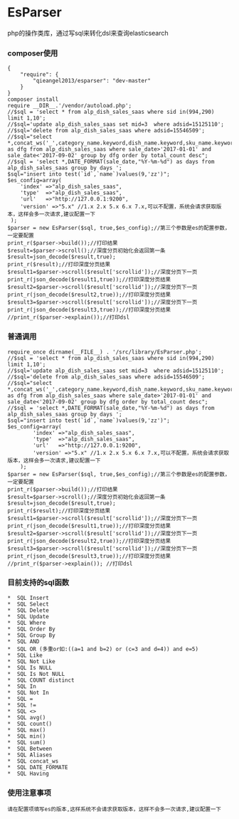 # EsParser
php的操作类库，通过写sql来转化dsl来查询elasticsearch
### composer使用
    {
        "require": {
            "qieangel2013/esparser": "dev-master"
        }
    }
    composer install
    require __DIR__.'/vendor/autoload.php';
    //$sql = 'select * from alp_dish_sales_saas where sid in(994,290) limit 1,10';
    //$sql='update alp_dish_sales_saas set mid=3  where adsid=15125110';
    //$sql='delete from alp_dish_sales_saas where adsid=15546509';
    //$sql="select *,concat_ws('_',category_name.keyword,dish_name.keyword,sku_name.keyword) as dfg from alp_dish_sales_saas where sale_date>'2017-01-01' and sale_date<'2017-09-02' group by dfg order by total_count desc";
    //$sql = 'select *,DATE_FORMAT(sale_date,"%Y-%m-%d") as days from alp_dish_sales_saas group by days ';
    $sql="insert into test(`id`,`name`)values(9,'zz')";
    $es_config=array(
	    'index' =>"alp_dish_sales_saas",
	    'type'  =>"alp_dish_sales_saas",
	    'url'   =>"http://127.0.0.1:9200",
        'version' =>"5.x" //1.x 2.x 5.x 6.x 7.x,可以不配置，系统会请求获取版本，这样会多一次请求,建议配置一下
	 );
    $parser = new EsParser($sql, true,$es_config);//第三个参数是es的配置参数，一定要配置
    print_r($parser->build());//打印结果
    $result=$parser->scroll();//深度分页初始化会返回第一条
    $result=json_decode($result,true);
    print_r($result);//打印深度分页结果
    $result1=$parser->scroll($result['scrollid']);//深度分页下一页
    print_r(json_decode($result1,true));//打印深度分页结果
    $result2=$parser->scroll($result['scrollid']);//深度分页下一页
    print_r(json_decode($result2,true));//打印深度分页结果
    $result3=$parser->scroll($result['scrollid']);//深度分页下一页
    print_r(json_decode($result3,true));//打印深度分页结果
    //print_r($parser->explain());//打印dsl
### 普通调用
	require_once dirname(__FILE__) . '/src/library/EsParser.php';
	//$sql = 'select * from alp_dish_sales_saas where sid in(994,290) limit 1,10';
	//$sql='update alp_dish_sales_saas set mid=3  where adsid=15125110';
	//$sql='delete from alp_dish_sales_saas where adsid=15546509';
    //$sql="select *,concat_ws('_',category_name.keyword,dish_name.keyword,sku_name.keyword) as dfg from alp_dish_sales_saas where sale_date>'2017-01-01' and sale_date<'2017-09-02' group by dfg order by total_count desc";
    //$sql = 'select *,DATE_FORMAT(sale_date,"%Y-%m-%d") as days from alp_dish_sales_saas group by days ';
    $sql="insert into test(`id`,`name`)values(9,'zz')";
	$es_config=array(
        	'index' =>"alp_dish_sales_saas",
        	'type'  =>"alp_dish_sales_saas",
        	'url'   =>"http://127.0.0.1:9200",
            'version' =>"5.x" //1.x 2.x 5.x 6.x 7.x,可以不配置，系统会请求获取版本，这样会多一次请求,建议配置一下
    	);
	$parser = new EsParser($sql, true,$es_config);//第三个参数是es的配置参数，一定要配置
	print_r($parser->build());//打印结果
    $result=$parser->scroll();//深度分页初始化会返回第一条
    $result=json_decode($result,true);
    print_r($result);//打印深度分页结果
    $result1=$parser->scroll($result['scrollid']);//深度分页下一页
    print_r(json_decode($result1,true));//打印深度分页结果
    $result2=$parser->scroll($result['scrollid']);//深度分页下一页
    print_r(json_decode($result2,true));//打印深度分页结果
    $result3=$parser->scroll($result['scrollid']);//深度分页下一页
    print_r(json_decode($result3,true));//打印深度分页结果
	//print_r($parser->explain()); //打印dsl
### 目前支持的sql函数
    *  SQL Insert
    *  SQL Select
    *  SQL Delete
    *  SQL Update
    *  SQL Where
    *  SQL Order By
    *  SQL Group By
    *  SQL AND 
    *  SQL OR (多重or如:((a=1 and b=2) or (c=3 and d=4)) and e=5)
    *  SQL Like
    *  SQL Not Like
    *  SQL Is NULL
    *  SQL Is Not NULL
    *  SQL COUNT distinct
    *  SQL In
    *  SQL Not In
    *  SQL =
    *  SQL !=
    *  SQL <>
    *  SQL avg()
    *  SQL count()
    *  SQL max()
    *  SQL min()
    *  SQL sum()
    *  SQL Between
    *  SQL Aliases
    *  SQL concat_ws
    *  SQL DATE_FORMATE
    *  SQL Having
### 使用注意事项
    请在配置项填写es的版本,这样系统不会请求获取版本，这样不会多一次请求,建议配置一下